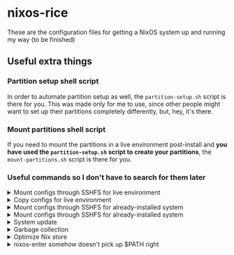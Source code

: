 <!-- vim: set fenc=utf-8 ts=2 sw=0 sts=0 sr et si tw=0 fdm=marker fmr={{{,}}}: -->
# nixos-rice
These are the configuration files for getting a NixOS system up and running my way (to be finished)

<!-- {{{ Useful extra things -->
## Useful extra things
<!-- {{{ Partition setup shell script -->
### Partition setup shell script
In order to automate partition setup as well, the `partition-setup.sh` script is there for you. This was made only for me to use, since other people might want to set up their partitions completely differently, but, hey, it's there.
<!-- }}} -->

<!-- {{{ Mount partitions shell script -->
### Mount partitions shell script
If you need to mount the partitions in a live environment post-install and **you have used the `partition-setup.sh` script to create your partitions**, the `mount-partitions.sh` script is there for you.
<!-- }}} -->

<!-- {{{ Useful commands so I don't have to search for them later -->
### Useful commands so I don't have to search for them later
<!-- {{{ Mount configs through SSHFS for live environment -->
<details><summary>Mount configs through SSHFS for live environment</summary>

```bash
mkdir -p /mnt2/nixconfig
sshfs -o allow_other,idmap=user andy3153h@192.168.122.1:/home/andy3153h/src/nixos/nixos-rice /mnt2/nixconfig
nixos-generate-config --root /mnt

rm -r /mnt/etc/nixos
cp -r /mnt2/nixconfig/etc/nixos/ /mnt/etc

mkdir -p /mnt/home/andy3153/.config
rm -r /mnt/home/andy3153/.config/home-manager
cp -r /mnt2/nixconfig/home/andy3153/.config/home-manager/ /mnt/home/andy3153/.config/

rm /mnt/etc/nixos/.setup-done
rm -r /mnt/home/andy3153/src

#ln -s /mnt2/nixconfig/etc/nixos/ /mnt/etc
#
#mkdir -p /mnt/home/andy3153/.config
#rm -r /mnt/home/andy3153/.config/home-manager
#ln -s /mnt2/nixconfig/home/andy3153/.config/home-manager/ /mnt/home/andy3153/.config/
```
</details>
<!-- }}} -->

<!-- {{{ Copy configs for live environment -->
<details><summary>Copy configs for live environment</summary>

```bash
mkdir -p /mnt3
mount /dev/sdc1 /mnt
nixos-generate-config --root /mnt

rm -r /mnt/etc/nixos
cp -r /mnt3/src/nixos/nixos-rice/etc/nixos/ /mnt/etc

mkdir -p /mnt/home/andy3153/.config
rm -r /mnt/home/andy3153/.config/home-manager
cp -r /mnt3/src/nixos/nixos-rice/home/andy3153/.config/home-manager/ /mnt/home/andy3153/.config/

rm /mnt/etc/nixos/.setup-done
rm -r /mnt/home/andy3153/src
```
</details>
<!-- }}} -->

<!-- {{{ Mount configs through SSHFS for already-installed system -->
<details><summary>Mount configs through SSHFS for already-installed system</summary>

```bash
mkdir -p /mnt/nixconfig
sshfs -o allow_other,idmap=user andy3153h@192.168.122.1:/home/andy3153h/src/nixos/nixos-rice /mnt/nixconfig

rm -rf /etc/nixos
ln -s /mnt/nixconfig/etc/nixos/ /etc

rm -rf /home/andy3153/.config/home-manager
ln -s /mnt/nixconfig/home/andy3153/.config/home-manager/ ~andy3153/.config/
```
</details>
<!-- }}} -->

<!-- {{{ Mount configs through SSHFS to edit configs from another machine -->
<details><summary>Mount configs through SSHFS for already-installed system</summary>

```bash
sshfs -o allow_other,idmap=user root@catfish:/ /mnt/sshfs
```
</details>
<!-- }}} -->

<!-- {{{ System update -->
<details><summary>System update</summary>

```bash
doas nix-channel --update                                   # update package databases
doas nixos-rebuild switch --flake /etc/nixos#andy3153-nixos # download updates and apply them to current Nix generation
home-manager switch --flake ~/.config/home-manager/         # apply updates to current home manager generation
```
</details>
<!-- }}} -->

<!-- {{{ Garbage collection -->
<details><summary>Garbage collection</summary>

```bash
nix-collect-garbage       # delete old packages
nix-collect-garbage -d    # delete old roots
doas nixos-rebuild switch # recommended after deleting old roots
```
</details>
<!-- }}} -->

<!-- {{{ Optimize Nix store -->
<details><summary>Optimize Nix store</summary>

```bash
nix-store --optimise
```
</details>
<!-- }}} -->

<!-- {{{ nixos-enter somehow doesn't pick up $PATH right -->
<details><summary>nixos-enter somehow doesn't pick up $PATH right</summary>

```bash
nixos-enter --root /mnt
export PATH=/nix/var/nix/profiles/system/sw/sbin/:/nix/var/nix/profiles/system/sw/bin/:$PATH
```
</details>
<!-- }}} -->
<!-- }}} -->
<!-- }}} -->
